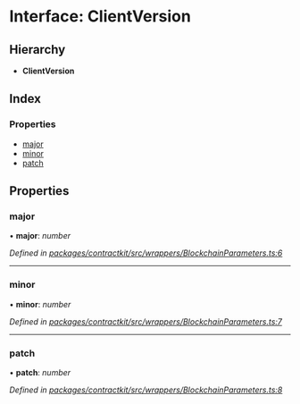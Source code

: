 # Interface: ClientVersion

## Hierarchy

* **ClientVersion**

## Index

### Properties

* [major](_contractkit_src_wrappers_blockchainparameters_.clientversion.md#major)
* [minor](_contractkit_src_wrappers_blockchainparameters_.clientversion.md#minor)
* [patch](_contractkit_src_wrappers_blockchainparameters_.clientversion.md#patch)

## Properties

###  major

• **major**: *number*

*Defined in [packages/contractkit/src/wrappers/BlockchainParameters.ts:6](https://github.com/celo-org/celo-monorepo/blob/master/packages/contractkit/src/wrappers/BlockchainParameters.ts#L6)*

___

###  minor

• **minor**: *number*

*Defined in [packages/contractkit/src/wrappers/BlockchainParameters.ts:7](https://github.com/celo-org/celo-monorepo/blob/master/packages/contractkit/src/wrappers/BlockchainParameters.ts#L7)*

___

###  patch

• **patch**: *number*

*Defined in [packages/contractkit/src/wrappers/BlockchainParameters.ts:8](https://github.com/celo-org/celo-monorepo/blob/master/packages/contractkit/src/wrappers/BlockchainParameters.ts#L8)*
